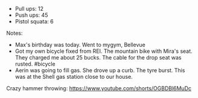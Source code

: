 - Pull ups: 12
- Push ups: 45
- Pistol squata: 6

Notes:
- Max's birthday was today. Went to mygym, Bellevue
- Got my own bicycle fixed from REI. The mountain bike with Mira's seat. They charged me about 25 bucks. The cable for the drop seat was rusted. #bicycle
- Aerin was going to fill gas. She drove up a curb. The tyre burst. This was at the Shell gas station close to our house.

Crazy hammer throwing:
https://www.youtube.com/shorts/OGBDBl6MuDc
